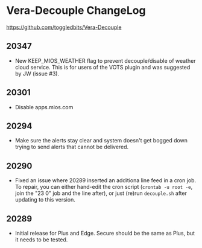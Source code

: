 # Vera-Decouple ChangeLog

https://github.com/toggledbits/Vera-Decouple

## 20347

* New KEEP_MIOS_WEATHER flag to prevent decouple/disable of weather cloud service. This is for users of the VOTS plugin and was suggested by JW (issue #3).

## 20301

* Disable apps.mios.com

## 20294

* Make sure the alerts stay clear and system doesn't get bogged down trying to send alerts that cannot be delivered.

## 20290

* Fixed an issue where 20289 inserted an additiona  line feed in a cron job. To repair, you can either hand-edit the cron script (`crontab -u root -e`, join the "23 0" job and the line after), or just (re)run `decouple.sh` after updating to this version.

## 20289

* Initial release for Plus and Edge. Secure should be the same as Plus, but it needs to be tested.